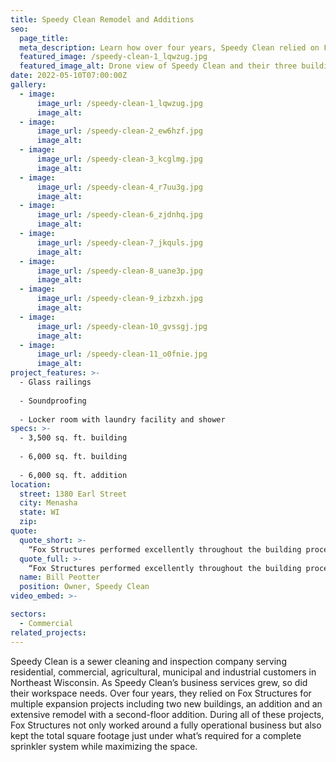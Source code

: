 ```yaml
---
title: Speedy Clean Remodel and Additions
seo:
  page_title:
  meta_description: Learn how over four years, Speedy Clean relied on Fox Structures for expansion projects including two new buildings, an addition and an extensive remodel.
  featured_image: /speedy-clean-1_lqwzug.jpg
  featured_image_alt: Drone view of Speedy Clean and their three buildings after their remodel and additions 
date: 2022-05-10T07:00:00Z
gallery: 
  - image: 
      image_url: /speedy-clean-1_lqwzug.jpg
      image_alt:
  - image: 
      image_url: /speedy-clean-2_ew6hzf.jpg
      image_alt:
  - image: 
      image_url: /speedy-clean-3_kcglmg.jpg
      image_alt:
  - image: 
      image_url: /speedy-clean-4_r7uu3g.jpg
      image_alt:
  - image: 
      image_url: /speedy-clean-6_zjdnhq.jpg
      image_alt:
  - image: 
      image_url: /speedy-clean-7_jkquls.jpg
      image_alt:
  - image: 
      image_url: /speedy-clean-8_uane3p.jpg
      image_alt:
  - image: 
      image_url: /speedy-clean-9_izbzxh.jpg
      image_alt:
  - image: 
      image_url: /speedy-clean-10_gvssgj.jpg
      image_alt:
  - image: 
      image_url: /speedy-clean-11_o0fnie.jpg
      image_alt:
project_features: >-
  - Glass railings
  
  - Soundproofing
  
  - Locker room with laundry facility and shower
specs: >-
  - 3,500 sq. ft. building
  
  - 6,000 sq. ft. building
  
  - 6,000 sq. ft. addition
location:
  street: 1380 Earl Street
  city: Menasha
  state: WI
  zip:
quote:
  quote_short: >-
    “Fox Structures performed excellently throughout the building process. Everything was great. I would recommend them to others.”
  quote_full: >-
    “Fox Structures performed excellently throughout the building process. Everything was great. I would recommend them to others.”
  name: Bill Peotter
  position: Owner, Speedy Clean
video_embed: >-

sectors:
  - Commercial
related_projects: 
---
```


Speedy Clean is a sewer cleaning and inspection company serving residential, commercial, agricultural, municipal and industrial customers in Northeast Wisconsin. As Speedy Clean’s business services grew, so did their workspace needs. Over four years, they relied on Fox Structures for multiple expansion projects including two new buildings, an addition and an extensive remodel with a second-floor addition. During all of these projects, Fox Structures not only worked around a fully operational business but also kept the total square footage just under what’s required for a complete sprinkler system while maximizing the space.
